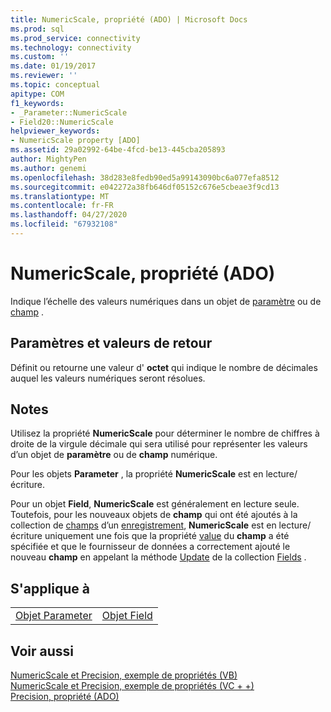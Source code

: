 ```yaml
---
title: NumericScale, propriété (ADO) | Microsoft Docs
ms.prod: sql
ms.prod_service: connectivity
ms.technology: connectivity
ms.custom: ''
ms.date: 01/19/2017
ms.reviewer: ''
ms.topic: conceptual
apitype: COM
f1_keywords:
- _Parameter::NumericScale
- Field20::NumericScale
helpviewer_keywords:
- NumericScale property [ADO]
ms.assetid: 29a02992-64be-4fcd-be13-445cba205893
author: MightyPen
ms.author: genemi
ms.openlocfilehash: 38d283e8fedb90ed5a99143090bc6a077efa8512
ms.sourcegitcommit: e042272a38fb646df05152c676e5cbeae3f9cd13
ms.translationtype: MT
ms.contentlocale: fr-FR
ms.lasthandoff: 04/27/2020
ms.locfileid: "67932108"
---
```

# <a name="numericscale-property-ado"></a>NumericScale, propriété (ADO)
Indique l’échelle des valeurs numériques dans un objet de [paramètre](../../../ado/reference/ado-api/parameter-object.md) ou de [champ](../../../ado/reference/ado-api/field-object.md) .  
  
## <a name="settings-and-return-values"></a>Paramètres et valeurs de retour  
 Définit ou retourne une valeur d' **octet** qui indique le nombre de décimales auquel les valeurs numériques seront résolues.  
  
## <a name="remarks"></a>Notes  
 Utilisez la propriété **NumericScale** pour déterminer le nombre de chiffres à droite de la virgule décimale qui sera utilisé pour représenter les valeurs d’un objet de **paramètre** ou de **champ** numérique.  
  
 Pour les objets **Parameter** , la propriété **NumericScale** est en lecture/écriture.  
  
 Pour un objet **Field**, **NumericScale** est généralement en lecture seule. Toutefois, pour les nouveaux objets de **champ** qui ont été ajoutés à la collection de [champs](../../../ado/reference/ado-api/fields-collection-ado.md) d’un [enregistrement](../../../ado/reference/ado-api/record-object-ado.md), **NumericScale** est en lecture/écriture uniquement une fois que la propriété [value](../../../ado/reference/ado-api/value-property-ado.md) du **champ** a été spécifiée et que le fournisseur de données a correctement ajouté le nouveau **champ** en appelant la méthode [Update](../../../ado/reference/ado-api/update-method.md) de la collection [Fields](../../../ado/reference/ado-api/fields-collection-ado.md) .  
  
## <a name="applies-to"></a>S'applique à  
  
|||  
|-|-|  
|[Objet Parameter](../../../ado/reference/ado-api/parameter-object.md)|[Objet Field](../../../ado/reference/ado-api/field-object.md)|  
  
## <a name="see-also"></a>Voir aussi  
 [NumericScale et Precision, exemple de propriétés (VB)](../../../ado/reference/ado-api/numericscale-and-precision-properties-example-vb.md)   
 [NumericScale et Precision, exemple de propriétés (VC + +)](../../../ado/reference/ado-api/numericscale-and-precision-properties-example-vc.md)   
 [Precision, propriété (ADO)](../../../ado/reference/ado-api/precision-property-ado.md)
